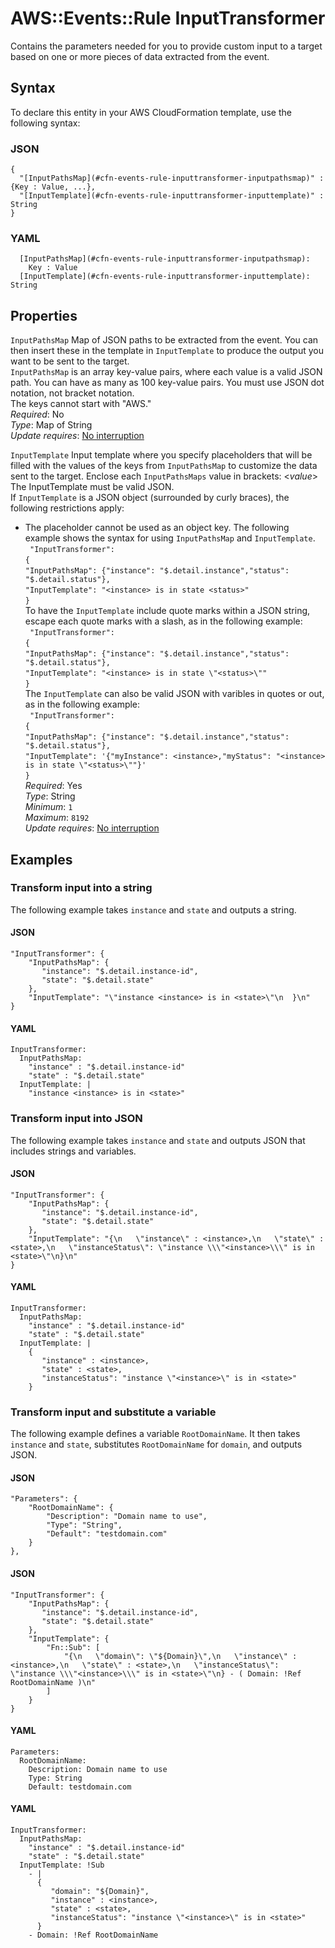 # AWS::Events::Rule InputTransformer<a name="aws-properties-events-rule-inputtransformer"></a>

Contains the parameters needed for you to provide custom input to a target based on one or more pieces of data extracted from the event\.

## Syntax<a name="aws-properties-events-rule-inputtransformer-syntax"></a>

To declare this entity in your AWS CloudFormation template, use the following syntax:

### JSON<a name="aws-properties-events-rule-inputtransformer-syntax.json"></a>

```
{
  "[InputPathsMap](#cfn-events-rule-inputtransformer-inputpathsmap)" : {Key : Value, ...},
  "[InputTemplate](#cfn-events-rule-inputtransformer-inputtemplate)" : String
}
```

### YAML<a name="aws-properties-events-rule-inputtransformer-syntax.yaml"></a>

```
  [InputPathsMap](#cfn-events-rule-inputtransformer-inputpathsmap): 
    Key : Value
  [InputTemplate](#cfn-events-rule-inputtransformer-inputtemplate): String
```

## Properties<a name="aws-properties-events-rule-inputtransformer-properties"></a>

`InputPathsMap`  <a name="cfn-events-rule-inputtransformer-inputpathsmap"></a>
Map of JSON paths to be extracted from the event\. You can then insert these in the template in `InputTemplate` to produce the output you want to be sent to the target\.  
 `InputPathsMap` is an array key\-value pairs, where each value is a valid JSON path\. You can have as many as 100 key\-value pairs\. You must use JSON dot notation, not bracket notation\.  
The keys cannot start with "AWS\."   
*Required*: No  
*Type*: Map of String  
*Update requires*: [No interruption](https://docs.aws.amazon.com/AWSCloudFormation/latest/UserGuide/using-cfn-updating-stacks-update-behaviors.html#update-no-interrupt)

`InputTemplate`  <a name="cfn-events-rule-inputtransformer-inputtemplate"></a>
Input template where you specify placeholders that will be filled with the values of the keys from `InputPathsMap` to customize the data sent to the target\. Enclose each `InputPathsMaps` value in brackets: <*value*> The InputTemplate must be valid JSON\.  
If `InputTemplate` is a JSON object \(surrounded by curly braces\), the following restrictions apply:  
+ The placeholder cannot be used as an object key\.
The following example shows the syntax for using `InputPathsMap` and `InputTemplate`\.  
 ` "InputTransformer":`   
 `{`   
 `"InputPathsMap": {"instance": "$.detail.instance","status": "$.detail.status"},`   
 `"InputTemplate": "<instance> is in state <status>"`   
 `}`   
To have the `InputTemplate` include quote marks within a JSON string, escape each quote marks with a slash, as in the following example:  
 ` "InputTransformer":`   
 `{`   
 `"InputPathsMap": {"instance": "$.detail.instance","status": "$.detail.status"},`   
 `"InputTemplate": "<instance> is in state \"<status>\""`   
 `}`   
The `InputTemplate` can also be valid JSON with varibles in quotes or out, as in the following example:  
 ` "InputTransformer":`   
 `{`   
 `"InputPathsMap": {"instance": "$.detail.instance","status": "$.detail.status"},`   
 `"InputTemplate": '{"myInstance": <instance>,"myStatus": "<instance> is in state \"<status>\""}'`   
 `}`   
*Required*: Yes  
*Type*: String  
*Minimum*: `1`  
*Maximum*: `8192`  
*Update requires*: [No interruption](https://docs.aws.amazon.com/AWSCloudFormation/latest/UserGuide/using-cfn-updating-stacks-update-behaviors.html#update-no-interrupt)

## Examples<a name="aws-properties-events-rule-inputtransformer--examples"></a>



### Transform input into a string<a name="aws-properties-events-rule-inputtransformer--examples--Transform_input_into_a_string"></a>

The following example takes `instance` and `state` and outputs a string\. 

#### JSON<a name="aws-properties-events-rule-inputtransformer--examples--Transform_input_into_a_string--json"></a>

```
"InputTransformer": {
    "InputPathsMap": {
       "instance": "$.detail.instance-id",
       "state": "$.detail.state"
    },
    "InputTemplate": "\"instance <instance> is in <state>\"\n  }\n"
}
```

#### YAML<a name="aws-properties-events-rule-inputtransformer--examples--Transform_input_into_a_string--yaml"></a>

```
InputTransformer:
  InputPathsMap:
    "instance" : "$.detail.instance-id"
    "state" : "$.detail.state"
  InputTemplate: |
    "instance <instance> is in <state>"
```

### Transform input into JSON<a name="aws-properties-events-rule-inputtransformer--examples--Transform_input_into_JSON"></a>

The following example takes `instance` and `state` and outputs JSON that includes strings and variables\.

#### JSON<a name="aws-properties-events-rule-inputtransformer--examples--Transform_input_into_JSON--json"></a>

```
"InputTransformer": {
    "InputPathsMap": {
       "instance": "$.detail.instance-id",
       "state": "$.detail.state"
    },
    "InputTemplate": "{\n   \"instance\" : <instance>,\n   \"state\" : <state>,\n   \"instanceStatus\": \"instance \\\"<instance>\\\" is in <state>\"\n}\n"
}
```

#### YAML<a name="aws-properties-events-rule-inputtransformer--examples--Transform_input_into_JSON--yaml"></a>

```
InputTransformer:
  InputPathsMap:
    "instance" : "$.detail.instance-id"
    "state" : "$.detail.state"
  InputTemplate: |
    {
       "instance" : <instance>,
       "state" : <state>,
       "instanceStatus": "instance \"<instance>\" is in <state>"
    }
```

### Transform input and substitute a variable<a name="aws-properties-events-rule-inputtransformer--examples--Transform_input_and_substitute_a_variable"></a>

The following example defines a variable `RootDomainName`\. It then takes `instance` and `state`, substitutes `RootDomainName` for `domain`, and outputs JSON\.

#### JSON<a name="aws-properties-events-rule-inputtransformer--examples--Transform_input_and_substitute_a_variable--json"></a>

```
"Parameters": {
    "RootDomainName": {
        "Description": "Domain name to use",
        "Type": "String",
        "Default": "testdomain.com"
    }
},
```

#### JSON<a name="aws-properties-events-rule-inputtransformer--examples--Transform_input_and_substitute_a_variable--json"></a>

```
"InputTransformer": {
    "InputPathsMap": {
       "instance": "$.detail.instance-id",
       "state": "$.detail.state"
    },
    "InputTemplate": {
        "Fn::Sub": [
            "{\n   \"domain\": \"${Domain}\",\n   \"instance\" : <instance>,\n   \"state\" : <state>,\n   \"instanceStatus\": \"instance \\\"<instance>\\\" is in <state>\"\n} - ( Domain: !Ref RootDomainName )\n"
        ]
    }
}
```

#### YAML<a name="aws-properties-events-rule-inputtransformer--examples--Transform_input_and_substitute_a_variable--yaml"></a>

```
Parameters:
  RootDomainName:
    Description: Domain name to use
    Type: String
    Default: testdomain.com
```

#### YAML<a name="aws-properties-events-rule-inputtransformer--examples--Transform_input_and_substitute_a_variable--yaml"></a>

```
InputTransformer:
  InputPathsMap:
    "instance" : "$.detail.instance-id"
    "state" : "$.detail.state"
  InputTemplate: !Sub 
    - |
      {
         "domain": "${Domain}",
         "instance" : <instance>,
         "state" : <state>,
         "instanceStatus": "instance \"<instance>\" is in <state>"
      }
    - Domain: !Ref RootDomainName
```
